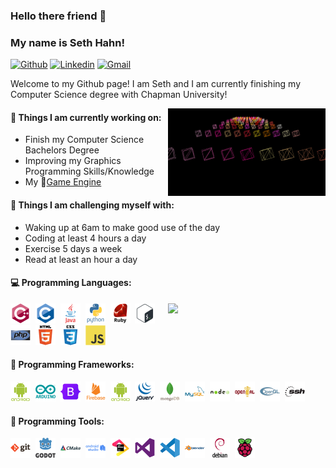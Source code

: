 ### Hello there friend 👋 
### My name is Seth Hahn!

[![Github](https://img.shields.io/badge/-Github-000?style=flat&logo=Github&logoColor=white)](https://github.com/swdhahn)
[![Linkedin](https://img.shields.io/badge/-LinkedIn-blue?style=flat&logo=Linkedin&logoColor=white)](https://www.linkedin.com/in/seth-hahn-3aa9b01b7/)
[![Gmail](https://img.shields.io/badge/-Gmail-c14438?style=flat&logo=Gmail&logoColor=white)](mailto:swdhahn@gmail.com)

Welcome to my Github page! I am Seth and I am currently finishing my Computer Science degree with Chapman University!  

<img align="right" alt="img" src="https://github.com/swdhahn/swdhahn/blob/main/RenderEngineFromScratch.png" width="50%" height="auto" />


#### 🌱 Things I am currently working on: 
- Finish my Computer Science Bachelors Degree  
- Improving my Graphics Programming Skills/Knowledge
- My :dart:[Game Engine](https://github.com/swdhahn/bird-engine)

#### :muscle: Things I am challenging myself with:
- Waking up at 6am to make good use of the day
- Coding at least 4 hours a day
- Exercise 5 days a week
- Read at least an hour a day

#### :computer: Programming Languages: 
<p>
	<img width="50%" align="right" src="https://github-readme-stats.vercel.app/api?username=swdhahn&show_icons=true&hide_border=true" />

<img height="32" width="32" src="https://github.com/swdhahn/swdhahn/blob/main/cpp.svg" />&nbsp;
<img height="32" width="32" src="https://github.com/swdhahn/swdhahn/blob/main/c.svg" />&nbsp;
<img height="32" width="32" src="https://github.com/swdhahn/swdhahn/blob/main/java.svg" />&nbsp;
<img height="32" width="32" src="https://github.com/swdhahn/swdhahn/blob/main/python.svg" />&nbsp;
<img height="32" width="32" src="https://github.com/swdhahn/swdhahn/blob/main/ruby.svg" />&nbsp;
<img height="32" width="32" src="https://github.com/swdhahn/swdhahn/blob/main/bash.svg" />&nbsp;
<img height="32" width="32" src="https://github.com/swdhahn/swdhahn/blob/main/php.svg" />&nbsp;
<img height="32" width="32" src="https://github.com/swdhahn/swdhahn/blob/main/html5.svg" />&nbsp;
<img height="32" width="32" src="https://github.com/swdhahn/swdhahn/blob/main/css3.svg" />&nbsp;
<img height="32" width="32" src="https://github.com/swdhahn/swdhahn/blob/main/javascript.svg" />&nbsp;

</p>

#### :electric_plug: Programming Frameworks: 
<p>

<img height="32" width="32" src="https://github.com/swdhahn/swdhahn/blob/main/android.svg" />&nbsp;
<img height="32" width="32" src="https://github.com/swdhahn/swdhahn/blob/main/arduino.svg" />&nbsp;
<img height="32" width="32" src="https://github.com/swdhahn/swdhahn/blob/main/bootstrap.svg" />&nbsp;
<img height="32" width="32" src="https://github.com/swdhahn/swdhahn/blob/main/firebase.svg" />&nbsp;
<img height="32" width="32" src="https://github.com/swdhahn/swdhahn/blob/main/android.svg" />&nbsp;
<img height="32" width="32" src="https://github.com/swdhahn/swdhahn/blob/main/jquery.svg" />&nbsp;
<img height="32" width="32" src="https://github.com/swdhahn/swdhahn/blob/main/mongodb.svg" />&nbsp;
<img height="32" width="32" src="https://github.com/swdhahn/swdhahn/blob/main/mysql.svg" />&nbsp;
<img height="32" width="32" src="https://github.com/swdhahn/swdhahn/blob/main/nodejs.svg" />&nbsp;
<img height="32" width="32" src="https://github.com/swdhahn/swdhahn/blob/main/openal.svg" />&nbsp;
<img height="32" width="32" src="https://github.com/swdhahn/swdhahn/blob/main/opengl.svg" />&nbsp;
<img height="32" width="32" src="https://github.com/swdhahn/swdhahn/blob/main/ssh.svg" />&nbsp;



</p>

#### :wrench: Programming Tools: 
<p>

<img height="32" width="32" src="https://github.com/swdhahn/swdhahn/blob/main/git.svg" />&nbsp;
<img height="32" width="32" src="https://github.com/swdhahn/swdhahn/blob/main/godot.svg" />&nbsp;
<img height="32" width="32" src="https://github.com/swdhahn/swdhahn/blob/main/cmake.svg" />&nbsp;
<img height="32" width="32" src="https://github.com/swdhahn/swdhahn/blob/main/android-studio.svg" />&nbsp; 
<img height="32" width="32" src="https://github.com/swdhahn/swdhahn/blob/main/jetbrains.svg" />&nbsp;
<img height="32" width="32" src="https://github.com/swdhahn/swdhahn/blob/main/vs.svg" />&nbsp;
<img height="32" width="32" src="https://github.com/swdhahn/swdhahn/blob/main/vscode.svg" />&nbsp;
<img height="32" width="32" src="https://github.com/swdhahn/swdhahn/blob/main/blender.svg" />&nbsp;
<img height="32" width="32" src="https://github.com/swdhahn/swdhahn/blob/main/debian.svg" />&nbsp;
<img height="32" width="32" src="https://github.com/swdhahn/swdhahn/blob/main/rpi.svg" />&nbsp;

</p>
